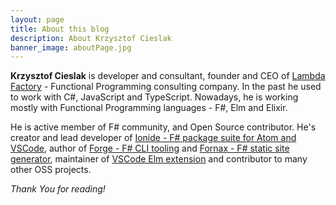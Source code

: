 ```yaml
---
layout: page
title: About this blog
description: About Krzysztof Cieslak
banner_image: aboutPage.jpg
---
```


**Krzysztof Cieslak** is developer and consultant, founder and CEO of [Lambda Factory](http://lambdafactory.io) - Functional Programming consulting company. In the past he used to work with C#, JavaScript and TypeScript. Nowadays, he is working mostly with Functional Programming languages - F#, Elm and Elixir.

He is active member of F# community, and Open Source contributor. He's creator and lead developer of [Ionide - F# package suite for Atom and VSCode](http://ionide.io/), author of [Forge - F# CLI tooling](http://forge.run) and [Fornax - F# static site generator](https://gitlab.com/Krzysztof-Cieslak/Fornax), maintainer of [VSCode Elm extension](https://github.com/Krzysztof-Cieslak/vscode-elm) and contributor to many other OSS projects.

*Thank You for reading!*
